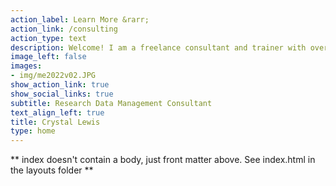 ```yaml
---
action_label: Learn More &rarr;
action_link: /consulting
action_type: text
description: Welcome! I am a freelance consultant and trainer with over 10 years of experience as a data manager in the field of education research. I am also the author of the book [Data Management in Large-Scale Education Research](https://datamgmtinedresearch.com/), which provides a holistic overview of how to manage research data throughout a project life cycle. If you are a researcher in the field of education, I can help you learn how to implement data management practices that will allow you to focus more on using your data to make positive changes in the field, and less time wrangling your data into a usable format. If you are tired of running research projects that result in unorganized or unusable data, I would love to work with you!
image_left: false 
images:
- img/me2022v02.JPG
show_action_link: true
show_social_links: true
subtitle: Research Data Management Consultant
text_align_left: true
title: Crystal Lewis
type: home
---
```


** index doesn't contain a body, just front matter above.
See index.html in the layouts folder **
